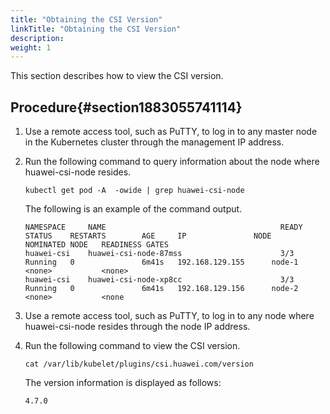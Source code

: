 ```yaml
---
title: "Obtaining the CSI Version"
linkTitle: "Obtaining the CSI Version"
description: 
weight: 1
---
```


This section describes how to view the CSI version.

## Procedure{#section1883055741114}

1.  Use a remote access tool, such as PuTTY, to log in to any master node in the Kubernetes cluster through the management IP address.
2.  Run the following command to query information about the node where huawei-csi-node resides.

    ```
    kubectl get pod -A  -owide | grep huawei-csi-node
    ```

    The following is an example of the command output.

    ```
    NAMESPACE     NAME                                       READY   STATUS    RESTARTS        AGE     IP               NODE            NOMINATED NODE   READINESS GATES
    huawei-csi    huawei-csi-node-87mss                      3/3     Running   0               6m41s   192.168.129.155      node-1          <none>           <none>
    huawei-csi    huawei-csi-node-xp8cc                      3/3     Running   0               6m41s   192.168.129.156      node-2          <none>           <none
    ```

3.  Use a remote access tool, such as PuTTY, to log in to any node where huawei-csi-node resides through the node IP address.
4.  Run the following command to view the CSI version.

    ```
    cat /var/lib/kubelet/plugins/csi.huawei.com/version
    ```

    The version information is displayed as follows:

    ```
    4.7.0
    ```

